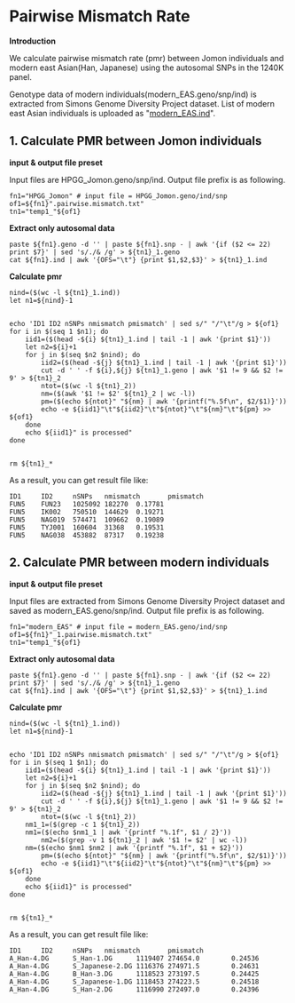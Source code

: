 # Pairwise Mismatch Rate

**Introduction**

We calculate pairwise mismatch rate (pmr) between Jomon individuals and modern east Asian(Han, Japanese) using the autosomal SNPs in the 1240K panel.

Genotype data of modern individuals(modern_EAS.geno/snp/ind) is extracted from Simons Genome Diversity Project dataset. List of modern east Asian individuals is uploaded as "[modern_EAS.ind](https://github.com/CWJeongLab/HPGG_Jomon/blob/main/Pairwise_Mismatch_Rate/data/modern_EAS.ind)".

## 1. Calculate PMR between Jomon individuals

**input & output file preset**

Input files are HPGG_Jomon.geno/snp/ind.
Output file prefix is as following.

```
fn1="HPGG_Jomon" # input file = HPGG_Jomon.geno/ind/snp
of1=${fn1}".pairwise.mismatch.txt"
tn1="temp1_"${of1}
```

**Extract only autosomal data**

```
paste ${fn1}.geno -d '' | paste ${fn1}.snp - | awk '{if ($2 <= 22) print $7}' | sed 's/./& /g' > ${tn1}_1.geno
cat ${fn1}.ind | awk '{OFS="\t"} {print $1,$2,$3}' > ${tn1}_1.ind
```

**Calculate pmr**

```
nind=($(wc -l ${tn1}_1.ind))
let n1=${nind}-1


echo 'ID1 ID2 nSNPs nmismatch pmismatch' | sed s/" "/"\t"/g > ${of1}
for i in $(seq 1 $n1); do
    iid1=($(head -${i} ${tn1}_1.ind | tail -1 | awk '{print $1}'))
    let n2=${i}+1
    for j in $(seq $n2 $nind); do
        iid2=($(head -${j} ${tn1}_1.ind | tail -1 | awk '{print $1}'))
        cut -d ' ' -f ${i},${j} ${tn1}_1.geno | awk '$1 != 9 && $2 != 9' > ${tn1}_2
        ntot=($(wc -l ${tn1}_2))
        nm=($(awk '$1 != $2' ${tn1}_2 | wc -l))
        pm=($(echo ${ntot}" "${nm} | awk '{printf("%.5f\n", $2/$1)}'))
        echo -e ${iid1}"\t"${iid2}"\t"${ntot}"\t"${nm}"\t"${pm} >> ${of1}
    done
    echo ${iid1}" is processed"
done


rm ${tn1}_*
```

As a result, you can get result file like:
```
ID1     ID2     nSNPs   nmismatch       pmismatch
FUN5    FUN23   1025092 182270  0.17781
FUN5    IK002   750510  144629  0.19271
FUN5    NAG019  574471  109662  0.19089
FUN5    TYJ001  160604  31368   0.19531
FUN5    NAG038  453882  87317   0.19238
```

## 2. Calculate PMR between modern individuals

**input & output file preset**

Input files are extracted from Simons Genome Diversity Project dataset and saved as modern_EAS.geno/snp/ind.
Output file prefix is as following.

```
fn1="modern_EAS" # input file = modern_EAS.geno/ind/snp
of1=${fn1}"_1.pairwise.mismatch.txt"
tn1="temp1_"${of1}
```

**Extract only autosomal data**

```
paste ${fn1}.geno -d '' | paste ${fn1}.snp - | awk '{if ($2 <= 22) print $7}' | sed 's/./& /g' > ${tn1}_1.geno
cat ${fn1}.ind | awk '{OFS="\t"} {print $1,$2,$3}' > ${tn1}_1.ind
```

**Calculate pmr**

```
nind=($(wc -l ${tn1}_1.ind))
let n1=${nind}-1


echo 'ID1 ID2 nSNPs nmismatch pmismatch' | sed s/" "/"\t"/g > ${of1}
for i in $(seq 1 $n1); do
    iid1=($(head -${i} ${tn1}_1.ind | tail -1 | awk '{print $1}'))
    let n2=${i}+1
    for j in $(seq $n2 $nind); do
        iid2=($(head -${j} ${tn1}_1.ind | tail -1 | awk '{print $1}'))
        cut -d ' ' -f ${i},${j} ${tn1}_1.geno | awk '$1 != 9 && $2 != 9' > ${tn1}_2
        ntot=($(wc -l ${tn1}_2))
	nm1_1=($(grep -c 1 ${tn1}_2))
	nm1=($(echo $nm1_1 | awk '{printf "%.1f", $1 / 2}'))
        nm2=($(grep -v 1 ${tn1}_2 | awk '$1 != $2' | wc -l))
	nm=($(echo $nm1 $nm2 | awk '{printf "%.1f", $1 + $2}'))
        pm=($(echo ${ntot}" "${nm} | awk '{printf("%.5f\n", $2/$1)}'))
        echo -e ${iid1}"\t"${iid2}"\t"${ntot}"\t"${nm}"\t"${pm} >> ${of1}
    done
    echo ${iid1}" is processed"
done


rm ${tn1}_*
```

As a result, you can get result file like:

```
ID1     ID2     nSNPs   nmismatch       pmismatch
A_Han-4.DG      S_Han-1.DG      1119407 274654.0        0.24536
A_Han-4.DG      S_Japanese-2.DG 1116376 274971.5        0.24631
A_Han-4.DG      B_Han-3.DG      1118523 273197.5        0.24425
A_Han-4.DG      S_Japanese-1.DG 1118453 274223.5        0.24518
A_Han-4.DG      S_Han-2.DG      1116990 272497.0        0.24396
```
